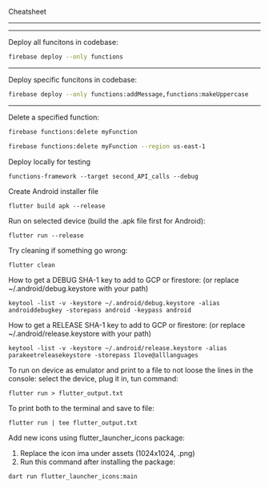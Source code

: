 Cheatsheet

---

---

Deploy all funcitons in codebase:

```bash
firebase deploy --only functions
```

---

Deploy specific funcitons in codebase:

```bash
firebase deploy --only functions:addMessage,functions:makeUppercase
```

---

Delete a specified function:

```bash
firebase functions:delete myFunction
```

```bash
firebase functions:delete myFunction --region us-east-1
```

Deploy locally for testing
```
functions-framework --target second_API_calls --debug
```

Create Android installer file
```
flutter build apk --release
```

Run on selected device (build the .apk file first for Android):
```
flutter run --release
```

Try cleaning if something go wrong:
```
flutter clean
```

How to get a DEBUG SHA-1 key to add to GCP or firestore:
(or replace ~/.android/debug.keystore with your path)
```
keytool -list -v -keystore ~/.android/debug.keystore -alias androiddebugkey -storepass android -keypass android
```

How to get a RELEASE SHA-1 key to add to GCP or firestore:
(or replace ~/.android/release.keystore with your path)
```
keytool -list -v -keystore ~/.android/release.keystore -alias parakeetreleasekeystore -storepass Ilove@alllanguages
```

To run on device as emulator and print to a file to not loose the lines in the console: select the device, plug it in, tun command:
```
flutter run > flutter_output.txt
```

To print both to the terminal and save to file:
```
flutter run | tee flutter_output.txt
```

Add new icons using flutter_launcher_icons package:

1. Replace the icon ima under assets (1024x1024, .png)
2. Run this command after installing the package:
```
dart run flutter_launcher_icons:main
```